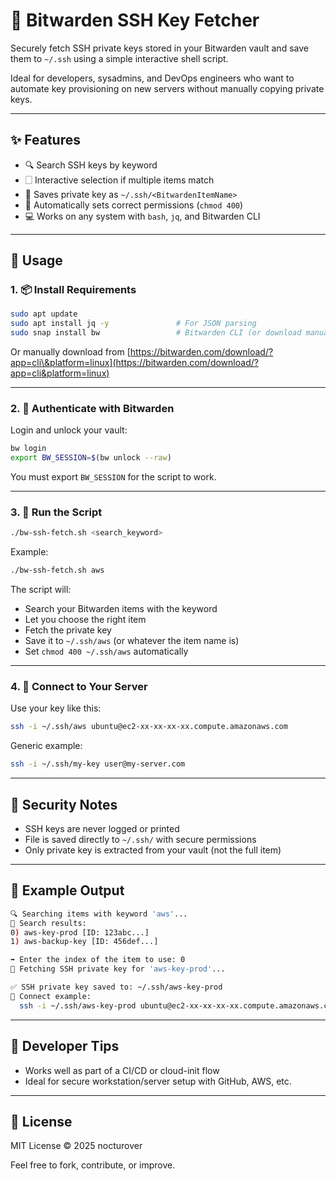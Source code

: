 # 🔐 Bitwarden SSH Key Fetcher

Securely fetch SSH private keys stored in your Bitwarden vault and save them to `~/.ssh` using a simple interactive shell script.

Ideal for developers, sysadmins, and DevOps engineers who want to automate key provisioning on new servers without manually copying private keys.

---

## ✨ Features

* 🔍 Search SSH keys by keyword
* 🗌 Interactive selection if multiple items match
* 📀 Saves private key as `~/.ssh/<BitwardenItemName>`
* 🔐 Automatically sets correct permissions (`chmod 400`)
* 💻 Works on any system with `bash`, `jq`, and Bitwarden CLI

---

## 🚀 Usage

### 1. 📦 Install Requirements

```bash
sudo apt update
sudo apt install jq -y               # For JSON parsing
sudo snap install bw                 # Bitwarden CLI (or download manually)
```

Or manually download from [https://bitwarden.com/download/?app=cli\&platform=linux](https://bitwarden.com/download/?app=cli&platform=linux)

---

### 2. 🔐 Authenticate with Bitwarden

Login and unlock your vault:

```bash
bw login
export BW_SESSION=$(bw unlock --raw)
```

You must export `BW_SESSION` for the script to work.

---

### 3. 🧠 Run the Script

```bash
./bw-ssh-fetch.sh <search_keyword>
```

Example:

```bash
./bw-ssh-fetch.sh aws
```

The script will:

* Search your Bitwarden items with the keyword
* Let you choose the right item
* Fetch the private key
* Save it to `~/.ssh/aws` (or whatever the item name is)
* Set `chmod 400 ~/.ssh/aws` automatically

---

### 4. 🔗 Connect to Your Server

Use your key like this:

```bash
ssh -i ~/.ssh/aws ubuntu@ec2-xx-xx-xx-xx.compute.amazonaws.com
```

Generic example:

```bash
ssh -i ~/.ssh/my-key user@my-server.com
```

---

## 🔐 Security Notes

* SSH keys are never logged or printed
* File is saved directly to `~/.ssh/` with secure permissions
* Only private key is extracted from your vault (not the full item)

---

## 💠 Example Output

```bash
🔍 Searching items with keyword 'aws'...
🔎 Search results:
0) aws-key-prod [ID: 123abc...]
1) aws-backup-key [ID: 456def...]

➡ Enter the index of the item to use: 0
📅 Fetching SSH private key for 'aws-key-prod'...

✅ SSH private key saved to: ~/.ssh/aws-key-prod
📖 Connect example:
  ssh -i ~/.ssh/aws-key-prod ubuntu@ec2-xx-xx-xx-xx.compute.amazonaws.com
```

---

## 🧪 Developer Tips

* Works well as part of a CI/CD or cloud-init flow
* Ideal for secure workstation/server setup with GitHub, AWS, etc.

---

## 📄 License

MIT License © 2025 nocturover

Feel free to fork, contribute, or improve.

